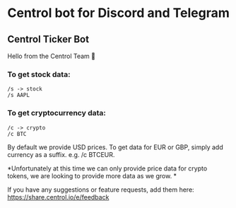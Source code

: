# Centrol bot for Discord and Telegram

## Centrol Ticker Bot
Hello from the Centrol Team 👋

### To get stock data:    
    /s -> stock
    /s AAPL

### To get cryptocurrency data:
    /c -> crypto
    /c BTC

By default we provide USD prices. To get data for EUR or GBP, simply add currency as a suffix. e.g. /c BTCEUR.

*Unfortunately at this time we can only provide price data for crypto tokens, we are looking to provide more data as we grow. *

If you have any suggestions or feature requests, add them here: https://share.centrol.io/e/feedback